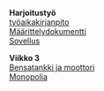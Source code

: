 **Harjoitustyö**  
[työaikakirjanpito](https://github.com/alemati/otm-harjoitustyo/blob/master/ty%C3%B6aikakirjanpito.md)    
[Määrittelydokumentti](https://github.com/alemati/otm-harjoitustyo/blob/master/dokumentointi/maarittelydokumentti.md)    
[Sovellus](https://github.com/alemati/otm-harjoitustyo/tree/master/otm-kirjasto)

**Viikko 3**  
[Bensatankki ja moottori](https://github.com/alemati/otm-harjoitustyo/blob/master/laskarit/viikko3/machine.png)  
[Monopolia](https://github.com/alemati/otm-harjoitustyo/blob/master/laskarit/viikko3/monopolia.png) 

